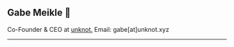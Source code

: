 ## Gabe Meikle :vulcan_salute:
Co-Founder & CEO at [unknot.](https://unknot.xyz/)
Email: gabe[at]unknot.xyz

- - - -
